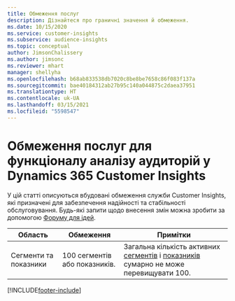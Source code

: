 ```yaml
---
title: Обмеження послуг
description: Дізнайтеся про граничні значення й обмеження.
ms.date: 10/15/2020
ms.service: customer-insights
ms.subservice: audience-insights
ms.topic: conceptual
author: JimsonChalissery
ms.author: jimsonc
ms.reviewer: mhart
manager: shellyha
ms.openlocfilehash: b68ab833538db7020c8be8be7658c86f083f137a
ms.sourcegitcommit: bae40184312ab27b95c140a044875c2daea37951
ms.translationtype: HT
ms.contentlocale: uk-UA
ms.lasthandoff: 03/15/2021
ms.locfileid: "5598547"
---
```

# <a name="service-limits-in-dynamics-365-customer-insights-audience-insights-capability"></a>Обмеження послуг для функціоналу аналізу аудиторій у Dynamics 365 Customer Insights

У цій статті описуються вбудовані обмеження служби Customer Insights, які призначені для забезпечення надійності та стабільності обслуговування. Будь-які запити щодо внесення змін можна зробити за допомогою [Форуму для ідей](https://go.microsoft.com/fwlink/?linkid=2074172). 
 
| Область  | Обмеження  | Примітки |
|-------------|---------------------------------------------------------------------|---------------------------------------------------------------------|
| Сегменти та показники | 100 сегментів або показників. | Загальна кількість активних [сегментів](segments.md) і [показників](measures.md) сумарно не може перевищувати 100.  |


[!INCLUDE[footer-include](../includes/footer-banner.md)]